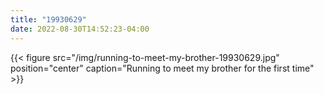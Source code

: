 ```yaml
---
title: "19930629"
date: 2022-08-30T14:52:23-04:00
---
```


{{< figure src="/img/running-to-meet-my-brother-19930629.jpg" position="center" caption="Running to meet my brother for the first time" >}}

